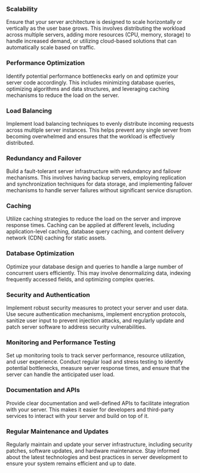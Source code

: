 ### Scalability
Ensure that your server architecture is designed to scale horizontally or vertically as the user base grows. This involves distributing the workload across multiple servers, adding more resources (CPU, memory, storage) to handle increased demand, or utilizing cloud-based solutions that can automatically scale based on traffic.

### Performance Optimization
Identify potential performance bottlenecks early on and optimize your server code accordingly. This includes minimizing database queries, optimizing algorithms and data structures, and leveraging caching mechanisms to reduce the load on the server.

### Load Balancing
Implement load balancing techniques to evenly distribute incoming requests across multiple server instances. This helps prevent any single server from becoming overwhelmed and ensures that the workload is effectively distributed.

### Redundancy and Failover
Build a fault-tolerant server infrastructure with redundancy and failover mechanisms. This involves having backup servers, employing replication and synchronization techniques for data storage, and implementing failover mechanisms to handle server failures without significant service disruption.

### Caching
Utilize caching strategies to reduce the load on the server and improve response times. Caching can be applied at different levels, including application-level caching, database query caching, and content delivery network (CDN) caching for static assets.

### Database Optimization
Optimize your database design and queries to handle a large number of concurrent users efficiently. This may involve denormalizing data, indexing frequently accessed fields, and optimizing complex queries.

### Security and Authentication
Implement robust security measures to protect your server and user data. Use secure authentication mechanisms, implement encryption protocols, sanitize user input to prevent injection attacks, and regularly update and patch server software to address security vulnerabilities.

### Monitoring and Performance Testing
Set up monitoring tools to track server performance, resource utilization, and user experience. Conduct regular load and stress testing to identify potential bottlenecks, measure server response times, and ensure that the server can handle the anticipated user load.

### Documentation and APIs
Provide clear documentation and well-defined APIs to facilitate integration with your server. This makes it easier for developers and third-party services to interact with your server and build on top of it.

### Regular Maintenance and Updates
Regularly maintain and update your server infrastructure, including security patches, software updates, and hardware maintenance. Stay informed about the latest technologies and best practices in server development to ensure your system remains efficient and up to date.
